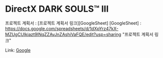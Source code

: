 # DirectX DARK SOULS™ III

프로젝트 계획서 : [프로젝트 계획서 링크][GoogleSheet]
[GoogleSheet] : https://docs.google.com/spreadsheets/d/1dXpYrz47kX-MZUgCUIkiazt9lNqZZAvJnZAshiVaFQE/edit?usp=sharing "프로젝트 계획서 링크"

Link: [Google][googlelink]

[googlelink]: https://google.com "Go google"

